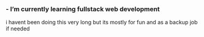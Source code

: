 <h3>- I’m currently learning fullstack web development</h3>
i havent been doing this very long but its mostly for fun and as a backup job if needed


<!---
Silence-FBI/Silence-FBI is a ✨ special ✨ repository because its `README.md` (this file) appears on your GitHub profile.
You can click the Preview link to take a look at your changes.
--->
